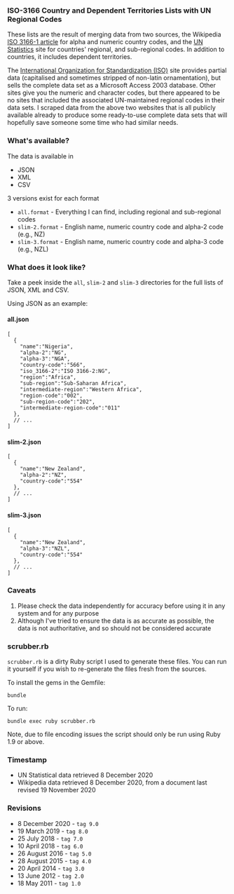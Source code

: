 
### ISO-3166 Country and Dependent Territories Lists with UN Regional Codes

These lists are the result of merging data from two sources, the Wikipedia [ISO 3166-1 article](http://en.wikipedia.org/wiki/ISO_3166-1#Officially_assigned_code_elements) for alpha and numeric country codes, and the [UN Statistics](https://unstats.un.org/unsd/methodology/m49) site for countries' regional, and sub-regional codes. In addition to countries, it includes dependent territories.

The [International Organization for Standardization (ISO)](https://www.iso.org/iso-3166-country-codes.html) site provides partial data (capitalised and sometimes stripped of non-latin ornamentation), but sells the complete data set as a Microsoft Access 2003 database. Other sites give you the numeric and character codes, but there appeared to be no sites that included the associated UN-maintained regional codes in their data sets. I scraped data from the above two websites that is all publicly available already to produce some ready-to-use complete data sets that will hopefully save someone some time who had similar needs.

### What's available?

The data is available in

* JSON
* XML
* CSV

3 versions exist for each format

* `all.format` - Everything I can find, including regional and sub-regional codes
* `slim-2.format` - English name, numeric country code and alpha-2 code (e.g., NZ)
* `slim-3.format` - English name, numeric country code and alpha-3 code (e.g., NZL)

### What does it look like?

Take a peek inside the `all`, `slim-2` and `slim-3` directories for the full lists of JSON, XML and CSV.

Using JSON as an example:

#### all.json

    [
      {
        "name":"Nigeria",
        "alpha-2":"NG",
        "alpha-3":"NGA",
        "country-code":"566",
        "iso_3166-2":"ISO 3166-2:NG",
        "region":"Africa",
        "sub-region":"Sub-Saharan Africa",
        "intermediate-region":"Western Africa",
        "region-code":"002",
        "sub-region-code":"202",
        "intermediate-region-code":"011"
      },
      // ...
    ]

#### slim-2.json

    [
      {
        "name":"New Zealand",
        "alpha-2":"NZ",
        "country-code":"554"
      },
      // ...
    ]

#### slim-3.json

    [
      {
        "name":"New Zealand",
        "alpha-3":"NZL",
        "country-code":"554"
      },
      // ...
    ]

### Caveats

1. Please check the data independently for accuracy before using it in any system and for any purpose
1. Although I've tried to ensure the data is as accurate as possible, the data is not authoritative, and so should not be considered accurate

### scrubber.rb

`scrubber.rb` is a dirty Ruby script I used to generate these files. You can run it yourself if you wish to re-generate the files fresh from the sources.

To install the gems in the Gemfile:

    bundle

To run:

    bundle exec ruby scrubber.rb

Note, due to file encoding issues the script should only be run using Ruby 1.9 or above.

### Timestamp

* UN Statistical data retrieved 8 December 2020
* Wikipedia data retrieved 8 December 2020, from a document last revised 19 November 2020

### Revisions

* 8 December 2020 - `tag 9.0`
* 19 March 2019 - `tag 8.0`
* 25 July 2018 - `tag 7.0`
* 10 April 2018 - `tag 6.0`
* 26 August 2016 - `tag 5.0`
* 28 August 2015 - `tag 4.0`
* 20 April 2014 - `tag 3.0`
* 13 June 2012 - `tag 2.0`
* 18 May 2011 - `tag 1.0`
